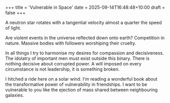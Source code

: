 +++
title = 'Vulnerable in Space'
date = 2025-09-14T16:48:48+10:00
draft = false
+++

A neutron star rotates with a tangential velocity almost a quarter the speed of light.

Are violent events in the universe reflected down onto earth? Competition in nature. Massive bodies with followers worshiping their cruelty.

In all things I try to harmonise my desires for compassion and decisiveness. The idolatry of important men must exist outside this binary. There is nothing decisive about corrupted power. A will imposed on every circumstance is not leadership, it is something broken.

I hitched a ride here on a solar wind. I'm reading a wonderful book about the transformative power of vulnerability in friendships. I want to be vulnerable to you like the ejection of mass shared between neighbouring galaxies.

